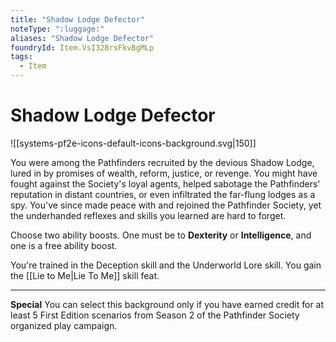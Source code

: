 ```yaml
---
title: "Shadow Lodge Defector"
noteType: ":luggage:"
aliases: "Shadow Lodge Defector"
foundryId: Item.VsI328rsFkvBgMLp
tags:
  - Item
---
```


# Shadow Lodge Defector
![[systems-pf2e-icons-default-icons-background.svg|150]]

You were among the Pathfinders recruited by the devious Shadow Lodge, lured in by promises of wealth, reform, justice, or revenge. You might have fought against the Society's loyal agents, helped sabotage the Pathfinders' reputation in distant countries, or even infiltrated the far-flung lodges as a spy. You've since made peace with and rejoined the Pathfinder Society, yet the underhanded reflexes and skills you learned are hard to forget.

Choose two ability boosts. One must be to **Dexterity** or **Intelligence**, and one is a free ability boost.

You're trained in the Deception skill and the Underworld Lore skill. You gain the [[Lie to Me|Lie To Me]] skill feat.

* * *

**Special** You can select this background only if you have earned credit for at least 5 First Edition scenarios from Season 2 of the Pathfinder Society organized play campaign.
